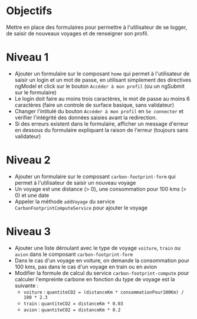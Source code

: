 # Objectifs

Mettre en place des formulaires pour permettre à l'utilisateur de se logger, de saisir de nouveaux voyages et de renseigner son profil.

# Niveau 1

- Ajouter un formulaire sur le composant `home` qui permet à l'utilisateur de saisir un login et un mot de passe, en utilisant simplement des directives ngModel et click sur le bouton `Accéder à mon profil` (ou un ngSubmit sur le formulaire)
- Le login doit faire au moins trois caractères, le mot de passe au moins 6 caractères (faire un controle de surface basique, sans validateur)
- Changer l'intitulé du bouton `Accéder à mon profil` en `Se connecter` et vérifier l'intégrité des données saisies avant la redirection.
- Si des erreurs existent dans le formulaire, afficher un message d'erreur en dessous du formulaire expliquant la raison de l'erreur (toujours sans validateur)

# Niveau 2

- Ajouter un formulaire sur le composant `carbon-footprint-form` qui permet à l'utilisateur de saisir un nouveau voyage
- Un voyage est une distance (> 0), une consommation pour 100 kms (> 0) et une date
- Appeler la méthode `addVoyage` du service `CarbonFootprintComputeService` pour ajouter le voyage


# Niveau 3

- Ajouter une liste déroulant avec le type de voyage `voiture`, `train` ou `avion` dans le composant `carbon-footprint-form`
- Dans le cas d'un voyage en voiture, on demande la consommation pour 100 kms, pas dans le cas d'un voyage en train ou en avion
- Modifier la formule de calcul du service `carbon-footprint-compute` pour calculer l'empreinte carbone en fonction du type de voyage est la suivante :
    - `voiture` : `quantiteCO2 = (distanceKm * consommationPour100Km) / 100 * 2.3`
    - `train` : `quantiteCO2 = distanceKm * 0.03`
    - `avion` : `quantiteCO2 = distanceKm * 0.2`

